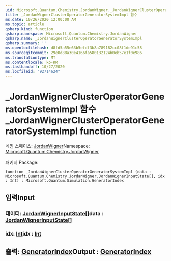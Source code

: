 ```yaml
---
uid: Microsoft.Quantum.Chemistry.JordanWigner._JordanWignerClusterOperatorGeneratorSystemImpl
title: _JordanWignerClusterOperatorGeneratorSystemImpl 함수
ms.date: 10/26/2020 12:00:00 AM
ms.topic: article
qsharp.kind: function
qsharp.namespace: Microsoft.Quantum.Chemistry.JordanWigner
qsharp.name: _JordanWignerClusterOperatorGeneratorSystemImpl
qsharp.summary: ''
ms.openlocfilehash: d8fd5a55e63b5efdf3b8a789182cc08f1de91c58
ms.sourcegitcommit: 29e0d88a30e4166fa580132124b0eb57e1f0e986
ms.translationtype: MT
ms.contentlocale: ko-KR
ms.lasthandoff: 10/27/2020
ms.locfileid: "92714624"
---
```

# <a name="_jordanwignerclusteroperatorgeneratorsystemimpl-function"></a><span data-ttu-id="86b8a-102">_JordanWignerClusterOperatorGeneratorSystemImpl 함수</span><span class="sxs-lookup"><span data-stu-id="86b8a-102">_JordanWignerClusterOperatorGeneratorSystemImpl function</span></span>

<span data-ttu-id="86b8a-103">네임 스페이스: [JordanWigner](xref:Microsoft.Quantum.Chemistry.JordanWigner)</span><span class="sxs-lookup"><span data-stu-id="86b8a-103">Namespace: [Microsoft.Quantum.Chemistry.JordanWigner](xref:Microsoft.Quantum.Chemistry.JordanWigner)</span></span>

<span data-ttu-id="86b8a-104">패키지 [](https://nuget.org/packages/)</span><span class="sxs-lookup"><span data-stu-id="86b8a-104">Package: [](https://nuget.org/packages/)</span></span>




```qsharp
function _JordanWignerClusterOperatorGeneratorSystemImpl (data : Microsoft.Quantum.Chemistry.JordanWigner.JordanWignerInputState[], idx : Int) : Microsoft.Quantum.Simulation.GeneratorIndex
```


## <a name="input"></a><span data-ttu-id="86b8a-105">입력</span><span class="sxs-lookup"><span data-stu-id="86b8a-105">Input</span></span>

### <a name="data--jordanwignerinputstate"></a><span data-ttu-id="86b8a-106">데이터: [JordanWignerInputState](xref:Microsoft.Quantum.Chemistry.JordanWigner.JordanWignerInputState)[]</span><span class="sxs-lookup"><span data-stu-id="86b8a-106">data : [JordanWignerInputState](xref:Microsoft.Quantum.Chemistry.JordanWigner.JordanWignerInputState)[]</span></span>




### <a name="idx--int"></a><span data-ttu-id="86b8a-107">idx: [Int](xref:microsoft.quantum.lang-ref.int)</span><span class="sxs-lookup"><span data-stu-id="86b8a-107">idx : [Int](xref:microsoft.quantum.lang-ref.int)</span></span>





## <a name="output--generatorindex"></a><span data-ttu-id="86b8a-108">출력: [GeneratorIndex](xref:Microsoft.Quantum.Simulation.GeneratorIndex)</span><span class="sxs-lookup"><span data-stu-id="86b8a-108">Output : [GeneratorIndex](xref:Microsoft.Quantum.Simulation.GeneratorIndex)</span></span>

